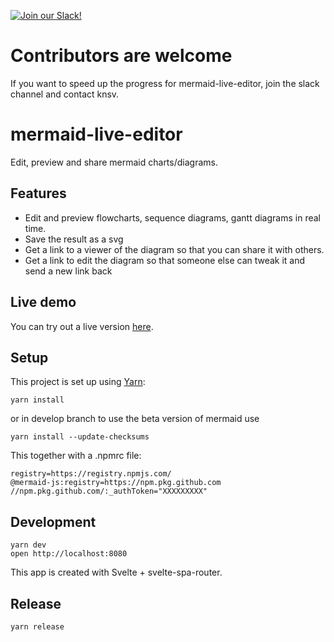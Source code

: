 [![Join our Slack!](https://img.shields.io/static/v1?message=join%20chat&color=9cf&logo=slack&label=slack)](https://join.slack.com/t/mermaid-talk/shared_invite/enQtNzc4NDIyNzk4OTAyLWVhYjQxOTI2OTg4YmE1ZmJkY2Y4MTU3ODliYmIwOTY3NDJlYjA0YjIyZTdkMDMyZTUwOGI0NjEzYmEwODcwOTE)

# Contributors are welcome

If you want to speed up the progress for mermaid-live-editor, join the slack channel and contact knsv.

# mermaid-live-editor

Edit, preview and share mermaid charts/diagrams.


## Features

- Edit and preview flowcharts, sequence diagrams, gantt diagrams in real time.
- Save the result as a svg
- Get a link to a viewer of the diagram so that you can share it with others.
- Get a link to edit the diagram so that someone else can tweak it and send a new link back


## Live demo

You can try out a live version [here](https://mermaid-js.github.io/mermaid-live-editor/).

## Setup

This project is set up using [Yarn](https://classic.yarnpkg.com/en/docs/getting-started):

```
yarn install
```

or in develop branch to use the beta version of mermaid use

```
yarn install --update-checksums
```

This together with a .npmrc file:

```
registry=https://registry.npmjs.com/
@mermaid-js:registry=https://npm.pkg.github.com
//npm.pkg.github.com/:_authToken="XXXXXXXXX"
```


## Development

```
yarn dev
open http://localhost:8080
```

This app is created with Svelte + svelte-spa-router.


## Release

```
yarn release
```
